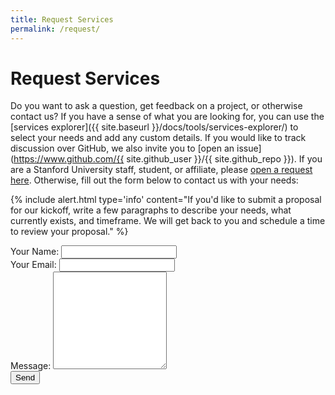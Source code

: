 ```yaml
---
title: Request Services
permalink: /request/
---
```


# Request Services

Do you want to ask a question, get feedback on a project, or otherwise contact us?
If you have a sense of what you are looking for, you can use the [services explorer]({{ site.baseurl }}/docs/tools/services-explorer/) to select your needs and add any custom details. If you would like to track discussion over GitHub, we also invite you to [open an issue](https://www.github.com/{{ site.github_user }}/{{ site.github_repo }}). If you are
a Stanford University staff, student, or affiliate, please <a href="https://stanford.service-now.com/it_services?id=sc_cat_item&sys_id=5afacc71dbf14cd027a9fd741d96193b"> open a request here</a>. Otherwise,
fill out the form below to contact us with your needs:

{% include alert.html type='info' content="If you'd like to submit a proposal for our kickoff, write a few paragraphs to describe your needs, what currently exists, and timeframe. We will get back to you and schedule a time to review your proposal." %}

<form action="https://formspree.io/vsochat@stanford.edu" method="POST">
  <label for="name">Your Name:
  <input class="form-input" type="text" name="name"><br>
  <label for="email">Your Email:
  <input class="form-input" type="email" name="_replyto"><br>
  <label for="message">Message:
  <textarea class="form-input" name="message" rows="10"></textarea><br>
  <button class="btn btn-success" type="submit" style="cursor:pointer" value="Send">Send</button>


